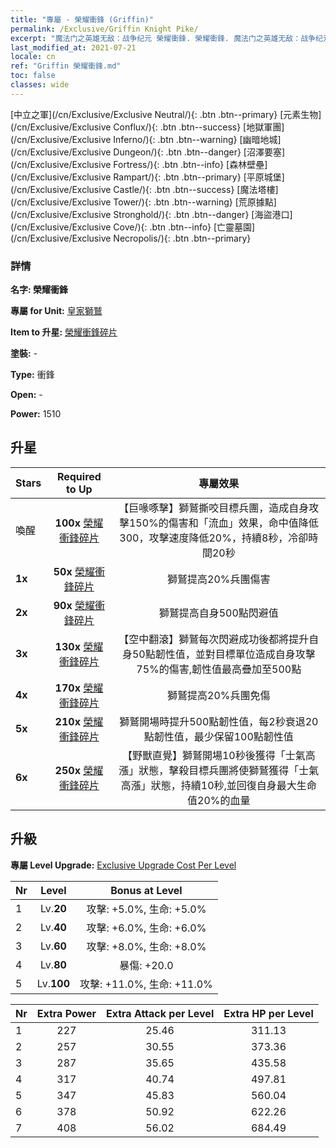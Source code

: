 ```yaml
---
title: "專屬 - 榮耀衝鋒 (Griffin)"
permalink: /Exclusive/Griffin Knight Pike/
excerpt: "魔法门之英雄无敌：战争纪元 榮耀衝鋒. 榮耀衝鋒. 魔法门之英雄无敌：战争纪元 專屬 榮耀衝鋒. 皇家獅鷲 專屬."
last_modified_at: 2021-07-21
locale: cn
ref: "Griffin 榮耀衝鋒.md"
toc: false
classes: wide
---
```

 [中立之軍](/cn/Exclusive/Exclusive Neutral/){: .btn .btn--primary} [元素生物](/cn/Exclusive/Exclusive Conflux/){: .btn .btn--success} [地獄軍團](/cn/Exclusive/Exclusive Inferno/){: .btn .btn--warning} [幽暗地城](/cn/Exclusive/Exclusive Dungeon/){: .btn .btn--danger} [沼澤要塞](/cn/Exclusive/Exclusive Fortress/){: .btn .btn--info} [森林壁壘](/cn/Exclusive/Exclusive Rampart/){: .btn .btn--primary} [平原城堡](/cn/Exclusive/Exclusive Castle/){: .btn .btn--success} [魔法塔樓](/cn/Exclusive/Exclusive Tower/){: .btn .btn--warning} [荒原據點](/cn/Exclusive/Exclusive Stronghold/){: .btn .btn--danger} [海盜港口](/cn/Exclusive/Exclusive Cove/){: .btn .btn--info} [亡靈墓園](/cn/Exclusive/Exclusive Necropolis/){: .btn .btn--primary} 

### 詳情
 **名字: 榮耀衝鋒** 

 **專屬 for Unit:** [皇家獅鷲](/cn/units/Griffin/) 

 **Item to 升星:** [榮耀衝鋒碎片](/cn/Items/con_916/)

 **塗裝:** -

 **Type:** 衝鋒

 **Open:** -

 **Power:** 1510

## 升星

  |     Stars    |  Required to Up | 專屬效果 |
  |:-------------|:---------------:|:---------------:|
  |  喚醒  | **100x** [榮耀衝鋒碎片](/cn/Items/con_916/) | 【巨喙啄擊】獅鷲撕咬目標兵團，造成自身攻擊150%的傷害和「流血」效果，命中值降低300，攻擊速度降低20%，持續8秒，冷卻時間20秒 |
  | **1x** <i class="fas fa-star"/> | **50x** [榮耀衝鋒碎片](/cn/Items/con_916/) | 獅鷲提高20%兵團傷害 |
  | **2x** <i class="fas fa-star"/> | **90x** [榮耀衝鋒碎片](/cn/Items/con_916/) | 獅鷲提高自身500點閃避值 |
  | **3x** <i class="fas fa-star"/> | **130x** [榮耀衝鋒碎片](/cn/Items/con_916/) | 【空中翻滾】獅鷲每次閃避成功後都將提升自身50點韌性值，並對目標單位造成自身攻擊75%的傷害,韌性值最高疊加至500點 |
  | **4x** <i class="fas fa-star"/> | **170x** [榮耀衝鋒碎片](/cn/Items/con_916/) | 獅鷲提高20%兵團免傷 |
  | **5x** <i class="fas fa-star"/> | **210x** [榮耀衝鋒碎片](/cn/Items/con_916/) | 獅鷲開場時提升500點韌性值，每2秒衰退20點韌性值，最少保留100點韌性值 |
  | **6x** <i class="fas fa-star"/> | **250x** [榮耀衝鋒碎片](/cn/Items/con_916/) | 【野獸直覺】獅鷲開場10秒後獲得「士氣高漲」狀態，擊殺目標兵團將使獅鷲獲得「士氣高漲」狀態，持續10秒,並回復自身最大生命值20%的血量 |


## 升級
 **專屬 Level Upgrade:** [Exclusive Upgrade Cost Per Level](/Exclusive/ExclusiveUpgradeCostPerLevel/)

  |  Nr  |   Level  | Bonus at Level |
  |:-----|:--------:|:--------------:|
  | 1 | Lv.**20** | 攻擊: +5.0%, 生命: +5.0% |
  | 2 | Lv.**40** | 攻擊: +6.0%, 生命: +6.0% |
  | 3 | Lv.**60** | 攻擊: +8.0%, 生命: +8.0% |
  | 4 | Lv.**80** | 暴傷: +20.0 |
  | 5 | Lv.**100** | 攻擊: +11.0%, 生命: +11.0% |


  |  Nr  |  Extra Power | Extra Attack per Level | Extra HP per Level |
  |:-----|:--------:|:--------:|:--------:|
  | 1 | 227 | 25.46 | 311.13 |
  | 2 | 257 | 30.55 | 373.36 |
  | 3 | 287 | 35.65 | 435.58 |
  | 4 | 317 | 40.74 | 497.81 |
  | 5 | 347 | 45.83 | 560.04 |
  | 6 | 378 | 50.92 | 622.26 |
  | 7 | 408 | 56.02 | 684.49 |


